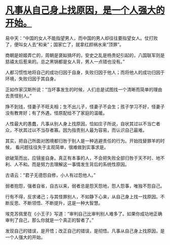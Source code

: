 # [凡事从自己身上找原因，是一个人强大的开始。](https://github.com/platojobs/SFLOG/issues/301)

易中天：“中国的女人不能指望男人，而中国的男人却往往要指望女人。仗打败了，便叫女人去“和亲”；国家亡了，就拿红颜祸水来“顶罪”。

商朝是妲姬弄亡的，周朝是褒姒搞坏的，安史之乱是杨贵妃引起的，八国联军则是慈禧太后惹来的。总之黑锅都是女人背，男人一点错也没有。”

人都习惯性地将自己的成功归因于自身，失败归因于他人；而将他人的成功归因于环境，失败归因于其自身。

正如作家汉斯所说：“当坏事发生的时候，人们总是试图找一个清晰而简单的理由去责怪别人。”

挣不到钱，怪妻子不旺夫相；生不出儿子，怪妻子不会生；孩子学习不好，怪妻子没有教育好；有了外遇，怪原配给不了家庭的温暖。

人性最大的愚蠢，凡事从别人身上找原因，恰如庄子所说，自状其过以不当亡者众，不状其过以不当存者寡。因为指责别人最为容易，而认识自己最难。

其实，把自己所面对困境都归咎于别人是一种逃避责任的行为。开始找替罪羊的时候，
看问题往往失于主观简单，很难做到实事求是。

欲破笼而出，应镜鉴自身。真正有本事的人，不会把失败全部归咎于天不时、地不利、人不和。而是努力去理解这一事情发生背后的系统性原因。

古语云：“君子无德怨自修，小人有过怨他人。”

弱者抱怨，强者自省，自古以来，弱者总是怨天怨地，怨人怨事，唯独不怨自己。

行有不得，反求诸己；与其怪罪别人，不如静下心来，从自己身上找一找原因。不断反思、不断领悟、不断提升，这是一种大智慧。

埃克苏佩里在《小王子》写道：“审判自己比审判别人难多了。如果你成功地正确审判了自己，那么你就是一个真正的智者了。”

发现自己的错误，是开悟；改正自己的错误，是彻悟。凡事从自己身上找原因，是一个人强大的开始。